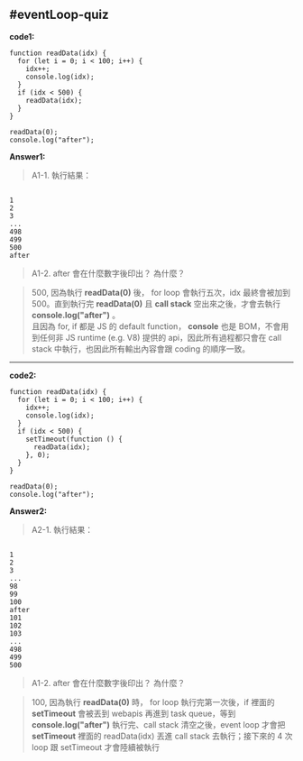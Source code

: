 ## #eventLoop-quiz

**code1:**

<pre><code>function readData(idx) {
  for (let i = 0; i < 100; i++) {
    idx++;
    console.log(idx);
  }
  if (idx < 500) {
    readData(idx);
  }
}

readData(0);
console.log("after");</code></pre>

**Answer1:**

> A1-1. 執行結果：

<pre><code>
1
2
3
...
498
499
500
after
</code></pre>

> A1-2. after 會在什麼數字後印出？ 為什麼？

> 500, 因為執行 **readData(0)** 後， for loop 會執行五次，idx 最終會被加到 500。直到執行完 **readData(0)** 且 **call stack** 空出來之後，才會去執行 **console.log("after")** 。
> <br>且因為 for, if 都是 JS 的 default function， **console** 也是 BOM，不會用到任何非 JS runtime (e.g. V8) 提供的 api，因此所有過程都只會在 call stack 中執行，也因此所有輸出內容會跟 coding 的順序一致。

<hr>

**code2:**

<pre><code>function readData(idx) {
  for (let i = 0; i < 100; i++) {
    idx++;
    console.log(idx);
  }
  if (idx < 500) {
    setTimeout(function () {
      readData(idx);
    }, 0);
  }
}

readData(0);
console.log("after");</code></pre>

**Answer2:**

> A2-1. 執行結果：

<pre><code>
1
2
3
...
98
99
100
after
101
102
103
...
498
499
500
</code></pre>

> A1-2. after 會在什麼數字後印出？ 為什麼？

> 100, 因為執行 **readData(0)** 時， for loop 執行完第一次後，if 裡面的 **setTimeout** 會被丟到 webapis 再進到 task queue，等到 **console.log("after")** 執行完、call stack 清空之後，event loop 才會把 **setTimeout** 裡面的 readData(idx) 丟進 call stack 去執行；接下來的 4 次 loop 跟 setTimeout 才會陸續被執行
